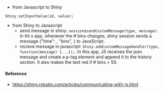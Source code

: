 * from Javascript to Shiny
```
Shiny.setInputValue(id, value);
```
* from Shiny to Javascript
    + send message in shiny: `session$sendCustomMessage(type, message)`. In thi s app, whenever the # bins changes, shiny session sends a message {"time": , "bins", } to JavaScript.
    + recieve message in javascript: `Shiny.addCustomMessageHandler(type, function(message) {...});`. In this app, JS receives the json message and create a p-tag element and append it to the history section. It also makes the text red if # bins > 50.

#### Reference
* https://shiny.rstudio.com/articles/communicating-with-js.html